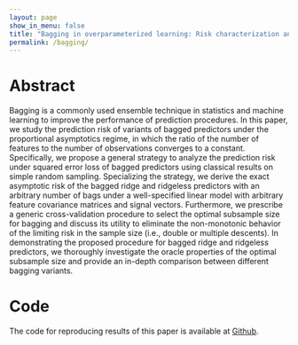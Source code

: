 ```yaml
---
layout: page
show_in_menu: false
title: "Bagging in overparameterized learning: Risk characterization and risk monotonization"
permalink: /bagging/
---
```


# Abstract

Bagging is a commonly used ensemble technique in statistics and machine learning to improve the performance of prediction procedures. In this paper, we study the prediction risk of variants of bagged predictors under the proportional asymptotics regime, in which the ratio of the number of features to the number of observations converges to a constant. Specifically, we propose a general strategy to analyze the prediction risk under squared error loss of bagged predictors using classical results on simple random sampling. Specializing the strategy, we derive the exact asymptotic risk of the bagged ridge and ridgeless predictors with an arbitrary number of bags under a well-specified linear model with arbitrary feature covariance matrices and signal vectors. Furthermore, we prescribe a generic cross-validation procedure to select the optimal subsample size for bagging and discuss its utility to eliminate the non-monotonic behavior of the limiting risk in the sample size (i.e., double or multiple descents). In demonstrating the proposed procedure for bagged ridge and ridgeless predictors, we thoroughly investigate the oracle properties of the optimal subsample size and provide an in-depth comparison between different bagging variants.


# Code

The code for reproducing results of this paper is available at [Github](https://github.com/jaydu1/overparameterized-ensembling/tree/main/paper/bagging).

